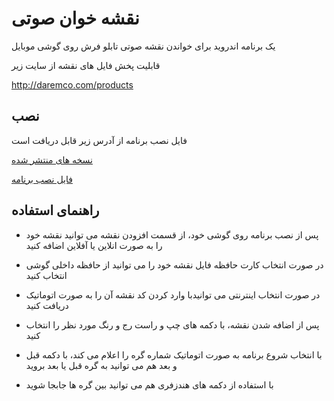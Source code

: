  
# نقشه خوان صوتی


یک برنامه اندروید برای خواندن نقشه صوتی تابلو فرش روی گوشی موبایل


قابلیت پخش فایل های نقشه از سایت زیر

http://daremco.com/products

## نصب

فایل نصب برنامه از آدرس زیر قابل دریافت است

[نسخه های منتشر شده](https://github.com/mrbm2007/NaghsheKhan/releases/)

[فایل نصب برنامه](https://github.com/mrbm2007/NaghsheKhan/raw/master/app/app-release.apk)


## راهنمای استفاده

* پس از نصب برنامه روی گوشی خود، از قسمت افزودن نقشه می توانید نقشه خود را به صورت انلاین یا آفلاین اضافه کنید

* در صورت انتخاب کارت حافظه فایل نقشه خود را می توانید از حافظه داخلی گوشی انتخاب کنید 

* در صورت انتخاب اینترنتی می توانیدبا وارد کردن کد نقشه آن را به صورت اتوماتیک دریافت کنید

* پس از اضافه شدن نقشه، با دکمه های چپ و راست رج و رنگ مورد نظر را انتخاب کنید

* با انتخاب شروع برنامه به صورت اتوماتیک شماره گره را اعلام می کند، با دکمه قبل و بعد هم می توانید به گره قبل یا بعد بروید

* با استفاده از دکمه های هندزفری هم می توانید بین گره ها جابجا شوید
